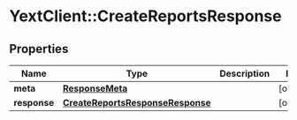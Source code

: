 # YextClient::CreateReportsResponse

## Properties
Name | Type | Description | Notes
------------ | ------------- | ------------- | -------------
**meta** | [**ResponseMeta**](ResponseMeta.md) |  | [optional] 
**response** | [**CreateReportsResponseResponse**](CreateReportsResponseResponse.md) |  | [optional] 


